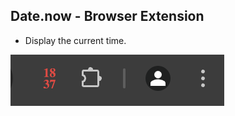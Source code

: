 ## Date.now - Browser Extension

- Display the current time.
<img width="342" height="82" src="./assets/show.png">
